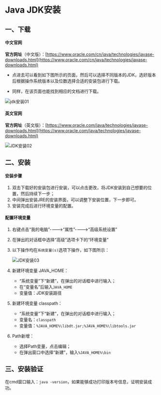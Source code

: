 # Java JDK安装

## 一、下载

#### 中文官网

**官方网址**（中文版）：[https://www.oracle.com/cn/java/technologies/javase-downloads.html](https://www.oracle.com/cn/java/technologies/javase-downloads.html)

- 点进去可以看到如下图所示的页面，然后可以选择不同版本的JDK，选好版本后根据操作系统版本以及位数选择合适的安装包进行下载。

- 同样，在该页面也能找到相应的文档进行下载。

![jdk安装01](/images/JDK安装01.png)

#### 英文官网

**官方网址**（英文版）：[https://www.oracle.com/java/technologies/javase-downloads.html](https://www.oracle.com/java/technologies/javase-downloads.html)

![JDK安装02](/JDK安装02.png)

## 二、安装

#### 安装步骤

1. 双击下载好的安装包进行安装，可以点击更改，将JDK安装到自己想要的位置，然后持续下一步；
2. 中间弹出安装JRE的安装界面，可以调整下安装位置，下一步即可。
3. 安装完成后进行环境变量的配置。

#### 配置环境变量

1. 右键点击“我的电脑”---->“属性”---->“高级系统设置”

2. 在弹出的对话框中选择“高级”选项卡下的“环境变量”

3. 以下操作均在`系统变量(s)`选项下操作，如下图所示：

   ![JDK安装03](/JDK安装03.png)

4. 新建环境变量 JAVA_HOME：

   - “系统变量”下“新建”，在弹出的对话框中进行输入；
   - 在“变量名”后输入`JAVA_HOME`
   - 变量值：JDK安装路径

5. 新建环境变量 classpath：

   - “系统变量”下“新建”，在弹出的对话框中进行输入；
   - 变量名：`classpath`
   - 变量值：`%JAVA_HOME%\libdt.jar;%JAVA_HOME%\libtools.jar`

6. Path新增：

   - 选择Path变量，点击编辑；
   - 在弹出窗口中选择“新建”，输入`%JAVA_HOME%\bin`

## 三、安装验证

在cmd窗口输入：`java -version`，如果能够成功打印版本号信息，证明安装成功。